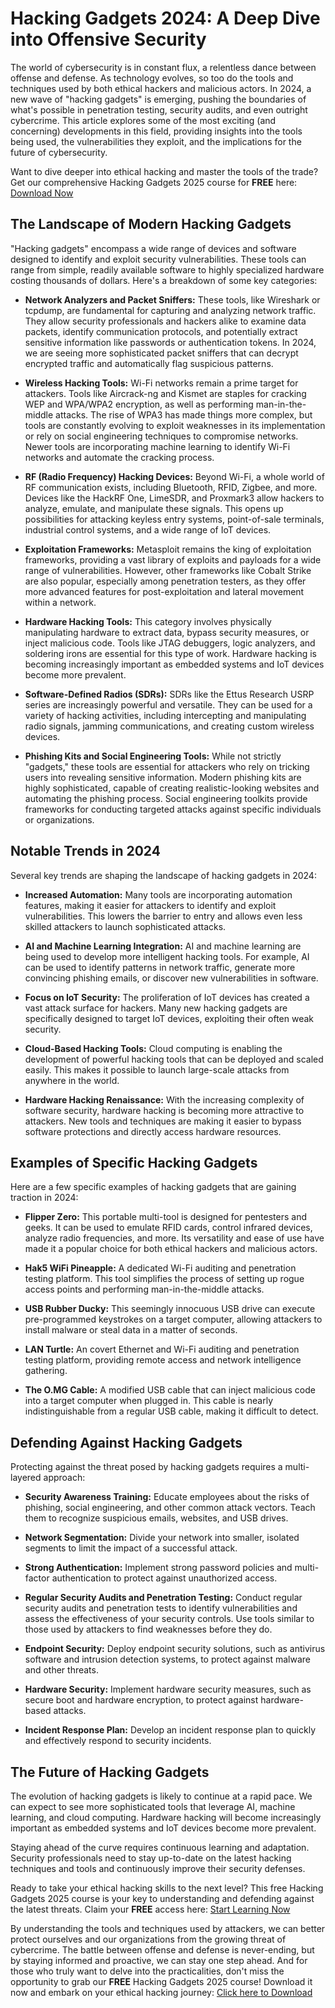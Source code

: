 # Hacking Gadgets 2024: A Deep Dive into Offensive Security

The world of cybersecurity is in constant flux, a relentless dance between offense and defense. As technology evolves, so too do the tools and techniques used by both ethical hackers and malicious actors. In 2024, a new wave of "hacking gadgets" is emerging, pushing the boundaries of what's possible in penetration testing, security audits, and even outright cybercrime. This article explores some of the most exciting (and concerning) developments in this field, providing insights into the tools being used, the vulnerabilities they exploit, and the implications for the future of cybersecurity.

Want to dive deeper into ethical hacking and master the tools of the trade? Get our comprehensive Hacking Gadgets 2025 course for **FREE** here: [Download Now](https://udemywork.com/hacking-gadgets-2024)

## The Landscape of Modern Hacking Gadgets

"Hacking gadgets" encompass a wide range of devices and software designed to identify and exploit security vulnerabilities. These tools can range from simple, readily available software to highly specialized hardware costing thousands of dollars. Here's a breakdown of some key categories:

*   **Network Analyzers and Packet Sniffers:** These tools, like Wireshark or tcpdump, are fundamental for capturing and analyzing network traffic. They allow security professionals and hackers alike to examine data packets, identify communication protocols, and potentially extract sensitive information like passwords or authentication tokens. In 2024, we are seeing more sophisticated packet sniffers that can decrypt encrypted traffic and automatically flag suspicious patterns.

*   **Wireless Hacking Tools:** Wi-Fi networks remain a prime target for attackers. Tools like Aircrack-ng and Kismet are staples for cracking WEP and WPA/WPA2 encryption, as well as performing man-in-the-middle attacks. The rise of WPA3 has made things more complex, but tools are constantly evolving to exploit weaknesses in its implementation or rely on social engineering techniques to compromise networks. Newer tools are incorporating machine learning to identify Wi-Fi networks and automate the cracking process.

*   **RF (Radio Frequency) Hacking Devices:** Beyond Wi-Fi, a whole world of RF communication exists, including Bluetooth, RFID, Zigbee, and more. Devices like the HackRF One, LimeSDR, and Proxmark3 allow hackers to analyze, emulate, and manipulate these signals. This opens up possibilities for attacking keyless entry systems, point-of-sale terminals, industrial control systems, and a wide range of IoT devices.

*   **Exploitation Frameworks:** Metasploit remains the king of exploitation frameworks, providing a vast library of exploits and payloads for a wide range of vulnerabilities. However, other frameworks like Cobalt Strike are also popular, especially among penetration testers, as they offer more advanced features for post-exploitation and lateral movement within a network.

*   **Hardware Hacking Tools:** This category involves physically manipulating hardware to extract data, bypass security measures, or inject malicious code. Tools like JTAG debuggers, logic analyzers, and soldering irons are essential for this type of work. Hardware hacking is becoming increasingly important as embedded systems and IoT devices become more prevalent.

*   **Software-Defined Radios (SDRs):** SDRs like the Ettus Research USRP series are increasingly powerful and versatile. They can be used for a variety of hacking activities, including intercepting and manipulating radio signals, jamming communications, and creating custom wireless devices.

*   **Phishing Kits and Social Engineering Tools:** While not strictly "gadgets," these tools are essential for attackers who rely on tricking users into revealing sensitive information. Modern phishing kits are highly sophisticated, capable of creating realistic-looking websites and automating the phishing process. Social engineering toolkits provide frameworks for conducting targeted attacks against specific individuals or organizations.

## Notable Trends in 2024

Several key trends are shaping the landscape of hacking gadgets in 2024:

*   **Increased Automation:** Many tools are incorporating automation features, making it easier for attackers to identify and exploit vulnerabilities. This lowers the barrier to entry and allows even less skilled attackers to launch sophisticated attacks.

*   **AI and Machine Learning Integration:** AI and machine learning are being used to develop more intelligent hacking tools. For example, AI can be used to identify patterns in network traffic, generate more convincing phishing emails, or discover new vulnerabilities in software.

*   **Focus on IoT Security:** The proliferation of IoT devices has created a vast attack surface for hackers. Many new hacking gadgets are specifically designed to target IoT devices, exploiting their often weak security.

*   **Cloud-Based Hacking Tools:** Cloud computing is enabling the development of powerful hacking tools that can be deployed and scaled easily. This makes it possible to launch large-scale attacks from anywhere in the world.

*   **Hardware Hacking Renaissance:** With the increasing complexity of software security, hardware hacking is becoming more attractive to attackers. New tools and techniques are making it easier to bypass software protections and directly access hardware resources.

## Examples of Specific Hacking Gadgets

Here are a few specific examples of hacking gadgets that are gaining traction in 2024:

*   **Flipper Zero:** This portable multi-tool is designed for pentesters and geeks. It can be used to emulate RFID cards, control infrared devices, analyze radio frequencies, and more. Its versatility and ease of use have made it a popular choice for both ethical hackers and malicious actors.

*   **Hak5 WiFi Pineapple:** A dedicated Wi-Fi auditing and penetration testing platform. This tool simplifies the process of setting up rogue access points and performing man-in-the-middle attacks.

*   **USB Rubber Ducky:** This seemingly innocuous USB drive can execute pre-programmed keystrokes on a target computer, allowing attackers to install malware or steal data in a matter of seconds.

*   **LAN Turtle:** An covert Ethernet and Wi-Fi auditing and penetration testing platform, providing remote access and network intelligence gathering.

*   **The O.MG Cable:** A modified USB cable that can inject malicious code into a target computer when plugged in. This cable is nearly indistinguishable from a regular USB cable, making it difficult to detect.

## Defending Against Hacking Gadgets

Protecting against the threat posed by hacking gadgets requires a multi-layered approach:

*   **Security Awareness Training:** Educate employees about the risks of phishing, social engineering, and other common attack vectors. Teach them to recognize suspicious emails, websites, and USB drives.

*   **Network Segmentation:** Divide your network into smaller, isolated segments to limit the impact of a successful attack.

*   **Strong Authentication:** Implement strong password policies and multi-factor authentication to protect against unauthorized access.

*   **Regular Security Audits and Penetration Testing:** Conduct regular security audits and penetration tests to identify vulnerabilities and assess the effectiveness of your security controls. Use tools similar to those used by attackers to find weaknesses before they do.

*   **Endpoint Security:** Deploy endpoint security solutions, such as antivirus software and intrusion detection systems, to protect against malware and other threats.

*   **Hardware Security:** Implement hardware security measures, such as secure boot and hardware encryption, to protect against hardware-based attacks.

*   **Incident Response Plan:** Develop an incident response plan to quickly and effectively respond to security incidents.

## The Future of Hacking Gadgets

The evolution of hacking gadgets is likely to continue at a rapid pace. We can expect to see more sophisticated tools that leverage AI, machine learning, and cloud computing. Hardware hacking will become increasingly important as embedded systems and IoT devices become more prevalent.

Staying ahead of the curve requires continuous learning and adaptation. Security professionals need to stay up-to-date on the latest hacking techniques and tools and continuously improve their security defenses.

Ready to take your ethical hacking skills to the next level? This free Hacking Gadgets 2025 course is your key to understanding and defending against the latest threats. Claim your **FREE** access here: [Start Learning Now](https://udemywork.com/hacking-gadgets-2024)

By understanding the tools and techniques used by attackers, we can better protect ourselves and our organizations from the growing threat of cybercrime. The battle between offense and defense is never-ending, but by staying informed and proactive, we can stay one step ahead. And for those who truly want to delve into the practicalities, don't miss the opportunity to grab our **FREE** Hacking Gadgets 2025 course! Download it now and embark on your ethical hacking journey: [Click here to Download](https://udemywork.com/hacking-gadgets-2024)
